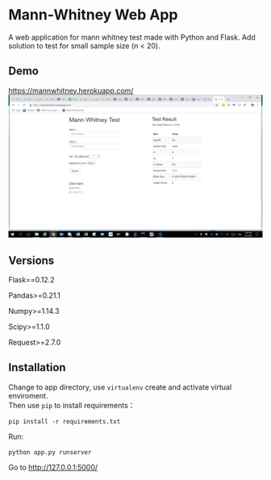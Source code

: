# Mann-Whitney Web App

A web application for mann whitney test made with Python and Flask. Add solution to test for small sample size (n < 20).

## Demo
https://mannwhitney.herokuapp.com/
![demo](https://github.com/Hatchin/Mann-Whitney-Extension/blob/master/demo.png)

## Versions
Flask==0.12.2

Pandas>=0.21.1

Numpy>=1.14.3

Scipy>=1.1.0

Request>=2.7.0

## Installation
Change to app directory, use `virtualenv` create and activate virtual enviroment.  
Then use `pip` to install requirements：  
```
pip install -r requirements.txt
```
Run:  
```
python app.py runserver
```

Go to http://127.0.0.1:5000/




